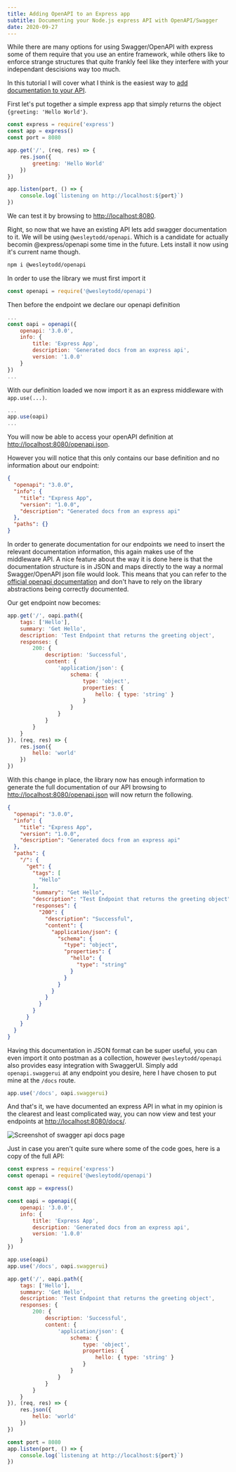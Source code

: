 ```yaml
---
title: Adding OpenAPI to an Express app
subtitle: Documenting your Node.js express API with OpenAPI/Swagger
date: 2020-09-27
---
```


While there are many options for using Swagger/OpenAPI with express some of them require that you use an entire framework, while others like to enforce strange structures that quite frankly feel like they interfere with your independant descisions way too much.

In this tutorial I will cover what I think is the easiest way to [add documentation to your API](https://dvisagie.com/post/open-api/).

First let's put together a simple express app that simply returns the object `{greeting: 'Hello World'}`. 

```js
const express = require('express')
const app = express()
const port = 8080

app.get('/', (req, res) => {
    res.json({
        greeting: 'Hello World'
    })
})

app.listen(port, () => {
    console.log(`listening on http://localhost:${port}`)
})
```

We can test it by browsing to [http://localhost:8080](http://localhost:8080).

Right, so now that we have an existing API lets add swagger documentation to it. We will be using `@wesleytodd/openapi`. Which is a candidate for actually becomin @express/openapi some time in the future. Lets install it now using it's current name though.

```bash
npm i @wesleytodd/openapi
```

In order to use the library we must first import it
```js
const openapi = require('@wesleytodd/openapi')
```

Then before the endpoint we declare our openapi definition
```js
...
const oapi = openapi({
    openapi: '3.0.0',
    info: {
        title: 'Express App',
        description: 'Generated docs from an express api',
        version: '1.0.0'
    }
})
...
```

With our definition loaded we now import it as an express middleware with `app.use(...)`.
```js
...
app.use(oapi)
...
```

You will now be able to access your openAPI definition at [http://localhost:8080/openapi.json](http://localhost:8080/openapi.json).

However you will notice that this only contains our base definition and no information about our endpoint:
```json
{
  "openapi": "3.0.0",
  "info": {
    "title": "Express App",
    "version": "1.0.0",
    "description": "Generated docs from an express api"
  },
  "paths": {}
}
```

In order to generate documentation for our endpoints we need to insert the relevant documentation information, this again makes use of the middleware API. A nice feature about the way it is done here is that the documentation structure is in JSON and maps directly to the way a normal Swagger/OpenAPI json file would look. This means that you can refer to the [official openapi documentation](https://swagger.io/specification/) and don't have to rely on the library abstractions being correctly documented.

Our get endpoint now becomes:
```js
app.get('/', oapi.path({
    tags: ['Hello'],
    summary: 'Get Hello',
    description: 'Test Endpoint that returns the greeting object',
    responses: {
        200: {
            description: 'Successful',
            content: {
                'application/json': {
                    schema: {
                        type: 'object',
                        properties: {
                            hello: { type: 'string' }
                        }
                    }
                }
            }
        }
    }
}), (req, res) => {
    res.json({
        hello: 'world'
    })
})
```

With this change in place, the library now has enough information to generate the full documentation of our API browsing to [http://localhost:8080/openapi.json](http://localhost:8080/openapi.json) will now return the following.

```json
{
  "openapi": "3.0.0",
  "info": {
    "title": "Express App",
    "version": "1.0.0",
    "description": "Generated docs from an express api"
  },
  "paths": {
    "/": {
      "get": {
        "tags": [
          "Hello"
        ],
        "summary": "Get Hello",
        "description": "Test Endpoint that returns the greeting object",
        "responses": {
          "200": {
            "description": "Successful",
            "content": {
              "application/json": {
                "schema": {
                  "type": "object",
                  "properties": {
                    "hello": {
                      "type": "string"
                    }
                  }
                }
              }
            }
          }
        }
      }
    }
  }
}
```

Having this documentation in JSON format can be super useful, you can even import it onto postman as a collection, however `@wesleytodd/openapi` also provides easy integration with SwaggerUI. Simply add `openapi.swaggerui` at any endpoint you desire, here I have chosen to put mine at the `/docs` route.

```js
app.use('/docs', oapi.swaggerui)
```

And that's it, we have documented an express API in what in my opinion is the clearest and least complicated way, you can now view and test your endpoints at [http://localhost:8080/docs/](http://localhost:8080/docs/).

![Screenshot of swagger api docs page](screen1.png)

Just in case you aren't quite sure where some of the code goes, here is a copy of the full API:

```js
const express = require('express')
const openapi = require('@wesleytodd/openapi')

const app = express()

const oapi = openapi({
    openapi: '3.0.0',
    info: {
        title: 'Express App',
        description: 'Generated docs from an express api',
        version: '1.0.0'
    }
})

app.use(oapi)
app.use('/docs', oapi.swaggerui)

app.get('/', oapi.path({
    tags: ['Hello'],
    summary: 'Get Hello',
    description: 'Test Endpoint that returns the greeting object',
    responses: {
        200: {
            description: 'Successful',
            content: {
                'application/json': {
                    schema: {
                        type: 'object',
                        properties: {
                            hello: { type: 'string' }
                        }
                    }
                }
            }
        }
    }
}), (req, res) => {
    res.json({
        hello: 'world'
    })
})

const port = 8080
app.listen(port, () => {
    console.log(`listening at http://localhost:${port}`)
})
```
